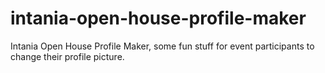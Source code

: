 # intania-open-house-profile-maker
Intania Open House Profile Maker, some fun stuff for event participants to change their profile picture.
